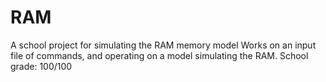 # RAM
A school project for simulating the RAM memory model
Works on an input file of commands, and operating on a model simulating the RAM.
School grade: 100/100
